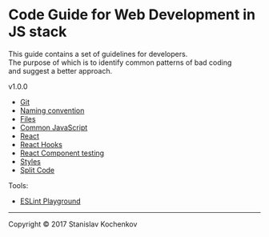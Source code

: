 # Code Guide for Web Development in JS stack
This guide contains a set of guidelines for developers.  
The purpose of which is to identify common patterns of bad coding  
and suggest a better approach.

v1.0.0

* [Git](https://github.com/UserBug/codeGuide/blob/v1.0.0/docs/git.md)
* [Naming convention](https://github.com/UserBug/codeGuide/blob/v1.0.0/docs/namingConvention.md)
* [Files](https://github.com/UserBug/codeGuide/blob/v1.0.0/docs/files.md)
* [Common JavaScript](https://github.com/UserBug/codeGuide/blob/v1.0.0/docs/javaScript.md)
* [React](https://github.com/UserBug/codeGuide/blob/v1.0.0/docs/react.md)
* [React Hooks](https://github.com/UserBug/codeGuide/blob/v1.0.0/docs/reactHooks.md)
* [React Component testing](https://github.com/UserBug/codeGuide/blob/v1.0.0/docs/reactComponentTesting.md)
* [Styles](https://github.com/UserBug/codeGuide/blob/v1.0.0/docs/styles.md)
* [Split Code](https://github.com/UserBug/codeGuide/blob/v1.0.0/docs/splitCode/index.md)

Tools:
* [ESLint Playground](
  https://eslint.org/play/#eyJ0ZXh0IjoiXG4iLCJvcHRpb25zIjp7InBhcnNlck9wdGlvbnMiOnsiZWNtYVZlcnNpb24iOiJsYXRlc3QiLCJzb3VyY2VUeXBlIjoic2NyaXB0IiwiZWNtYUZlYXR1cmVzIjp7fX0sInJ1bGVzIjp7fSwiZW52Ijp7ImVzNiI6dHJ1ZX19fQ==
)
---
Copyright © 2017 Stanislav Kochenkov 
